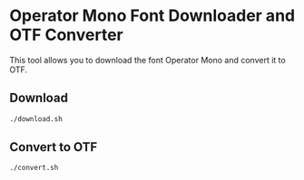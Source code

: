 # Operator Mono Font Downloader and OTF Converter

This tool allows you to download the font Operator Mono and convert it to OTF.

## Download

```sh
./download.sh
```

## Convert to OTF

```sh
./convert.sh
```
